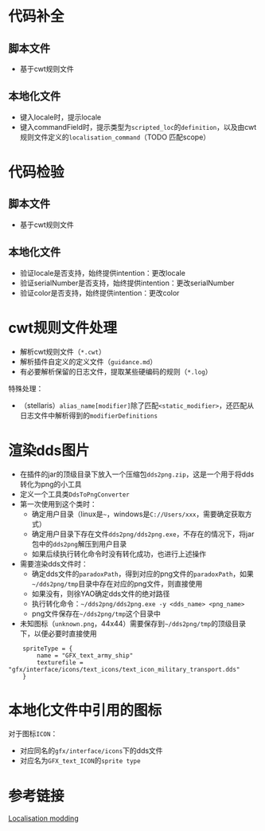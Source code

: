 # 代码补全

## 脚本文件

* 基于cwt规则文件

## 本地化文件

* 键入locale时，提示locale
* 键入commandField时，提示类型为`scripted_loc`的`definition`，以及由cwt规则文件定义的`localisation_command`（TODO 匹配scope）

# 代码检验

## 脚本文件

* 基于cwt规则文件

## 本地化文件

* 验证locale是否支持，始终提供intention：更改locale
* 验证serialNumber是否支持，始终提供intention：更改serialNumber
* 验证color是否支持，始终提供intention：更改color

# cwt规则文件处理

* 解析cwt规则文件（`*.cwt`）
* 解析插件自定义的定义文件（`guidance.md`）
* 有必要解析保留的日志文件，提取某些硬编码的规则（`*.log`）

特殊处理：

* （stellaris）`alias_name[modifier]`除了匹配`<static_modifier>`，还匹配从日志文件中解析得到的`modifierDefinitions`

# 渲染dds图片

* 在插件的jar的顶级目录下放入一个压缩包`dds2png.zip`，这是一个用于将dds转化为png的小工具
* 定义一个工具类`DdsToPngConverter`
* 第一次使用到这个类时：
  * 确定用户目录（linux是`~`，windows是`C://Users/xxx`，需要确定获取方式）
  * 确定用户目录下存在文件`dds2png/dds2png.exe`，不存在的情况下，将jar包中的`dds2png`解压到用户目录
  * 如果后续执行转化命令时没有转化成功，也进行上述操作
* 需要渲染dds文件时：
  * 确定dds文件的`paradoxPath`，得到对应的png文件的`paradoxPath`，如果`~/dds2png/tmp`目录中存在对应的png文件，则直接使用
  * 如果没有，则徐YAO确定dds文件的绝对路径
  * 执行转化命令：`~/dds2png/dds2png.exe -y <dds_name> <png_name>`
  * png文件保存在`~/dds2png/tmp`这个目录中 
* 未知图标（`unknown.png`，44x44）需要保存到`~/dds2png/tmp`的顶级目录下，以便必要时直接使用

```
	spriteType = {
		name = "GFX_text_army_ship"
		texturefile = "gfx/interface/icons/text_icons/text_icon_military_transport.dds"
	}
```

# 本地化文件中引用的图标

对于图标`ICON`：

* 对应同名的`gfx/interface/icons`下的dds文件
* 对应名为`GFX_text_ICON`的`sprite type`

# 参考链接

[Localisation modding](https://stellaris.paradoxwikis.com/Localisation_modding)